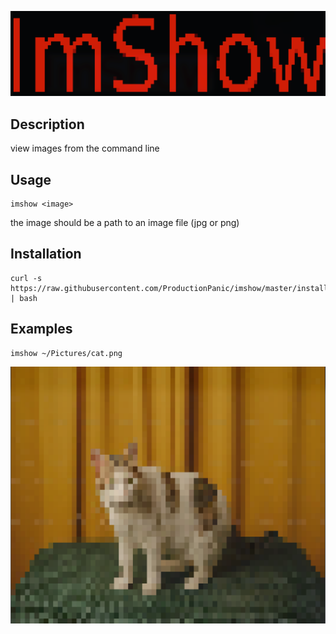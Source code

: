 ![logo](imshow.png)
## Description
view images from the command line

## Usage
```
imshow <image>
```
the image should be a path to an image file (jpg or png)

## Installation
```
curl -s https://raw.githubusercontent.com/ProductionPanic/imshow/master/install.sh | bash
```

## Examples
```bash
imshow ~/Pictures/cat.png
```
![cat](img.png)
